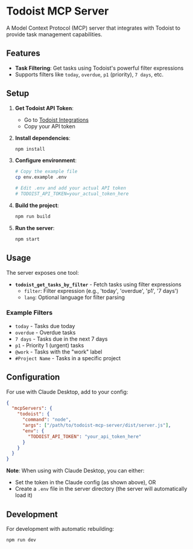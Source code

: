 # Todoist MCP Server

A Model Context Protocol (MCP) server that integrates with Todoist to provide task management capabilities.

## Features

- **Task Filtering**: Get tasks using Todoist's powerful filter expressions
- Supports filters like `today`, `overdue`, `p1` (priority), `7 days`, etc.

## Setup

1. **Get Todoist API Token**:

   - Go to [Todoist Integrations](https://todoist.com/prefs/integrations)
   - Copy your API token

2. **Install dependencies**:

   ```bash
   npm install
   ```

3. **Configure environment**:

   ```bash
   # Copy the example file
   cp env.example .env

   # Edit .env and add your actual API token
   # TODOIST_API_TOKEN=your_actual_token_here
   ```

4. **Build the project**:

   ```bash
   npm run build
   ```

5. **Run the server**:
   ```bash
   npm start
   ```

## Usage

The server exposes one tool:

- **`todoist_get_tasks_by_filter`** - Fetch tasks using filter expressions
  - `filter`: Filter expression (e.g., 'today', 'overdue', 'p1', '7 days')
  - `lang`: Optional language for filter parsing

### Example Filters

- `today` - Tasks due today
- `overdue` - Overdue tasks
- `7 days` - Tasks due in the next 7 days
- `p1` - Priority 1 (urgent) tasks
- `@work` - Tasks with the "work" label
- `#Project Name` - Tasks in a specific project

## Configuration

For use with Claude Desktop, add to your config:

```json
{
  "mcpServers": {
    "todoist": {
      "command": "node",
      "args": ["/path/to/todoist-mcp-server/dist/server.js"],
      "env": {
        "TODOIST_API_TOKEN": "your_api_token_here"
      }
    }
  }
}
```

**Note**: When using with Claude Desktop, you can either:

- Set the token in the Claude config (as shown above), OR
- Create a `.env` file in the server directory (the server will automatically load it)

## Development

For development with automatic rebuilding:

```bash
npm run dev
```

